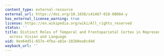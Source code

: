 ```yaml
---
content_type: external-resource
external_url: https://doi.org/10.1038/s41467-018-08084-y
has_external_license_warning: true
license: https://en.wikipedia.org/wiki/All_rights_reserved
status: ''
title: Distinct Roles of Temporal and Frontoparietal Cortex in Representing Actions
  across Vision and Language
uid: 9ee64d51-657e-4fba-a81e-10280ea8cd4d
wayback_url: ''
---
```

